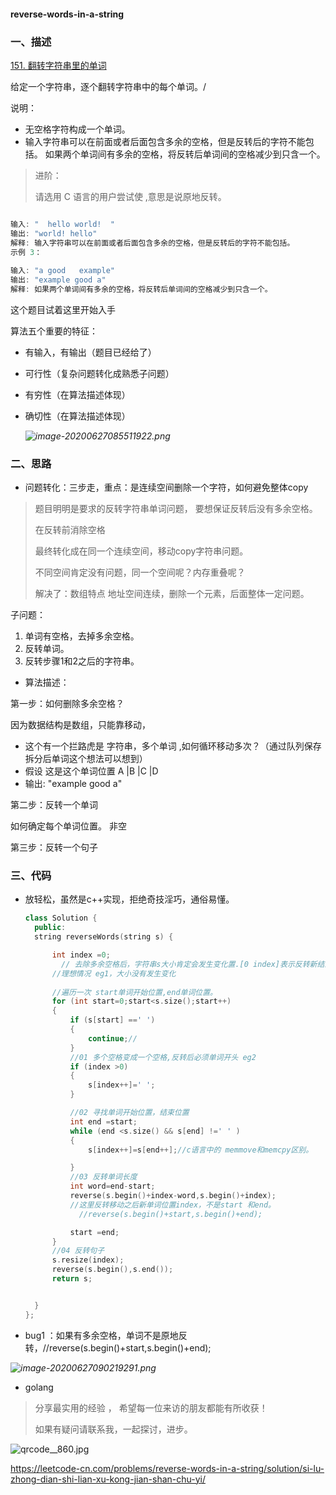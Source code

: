 

#### reverse-words-in-a-string

### 一、描述

[151. 翻转字符串里的单词](https://leetcode-cn.com/problems/reverse-words-in-a-string/)



给定一个字符串，逐个翻转字符串中的每个单词。/

说明：

- 无空格字符构成一个单词。
- 输入字符串可以在前面或者后面包含多余的空格，但是反转后的字符不能包括。
  如果两个单词间有多余的空格，将反转后单词间的空格减少到只含一个。



> 进阶：
>
> 请选用 C 语言的用户尝试使 ,意思是说原地反转。



~~~c++

输入: "  hello world!  "
输出: "world! hello"
解释: 输入字符串可以在前面或者后面包含多余的空格，但是反转后的字符不能包括。
示例 3：
    
输入: "a good   example"
输出: "example good a"
解释: 如果两个单词间有多余的空格，将反转后单词间的空格减少到只含一个。 

~~~



 这个题目试着这里开始入手

算法五个重要的特征：

- 有输入，有输出（题目已经给了）

- 可行性（复杂问题转化成熟悉子问题）

- 有穷性（在算法描述体现）

- 确切性（在算法描述体现）

  *![image-20200627085511922.png](https://pic.leetcode-cn.com/cac1399962f2938e5b3163a7c953f309365d989ade2b477249134d6dc2b57edb-image-20200627085511922.png)*

### 二、思路



- 问题转化：三步走，重点：是连续空间删除一个字符，如何避免整体copy

> 题目明明是要求的反转字符串单词问题， 要想保证反转后没有多余空格。
>
> 在反转前消除空格
>
> 最终转化成在同一个连续空间，移动copy字符串问题。
>
> 不同空间肯定没有问题，同一个空间呢？内存重叠呢？
>
> 解决了：数组特点 地址空间连续，删除一个元素，后面整体一定问题。



子问题：

1. 单词有空格，去掉多余空格。
2. 反转单词。
3. 反转步骤1和2之后的字符串。



- 算法描述：

第一步：如何删除多余空格？

因为数据结构是数组，只能靠移动，

- 这个有一个拦路虎是 字符串，多个单词 ,如何循环移动多次？（通过队列保存拆分后单词这个想法可以想到）
- 假设 这是这个单词位置 A |B |C |D
- 输出: "example good a" 

第二步：反转一个单词

 如何确定每个单词位置。 非空

第三步：反转一个句子





### 三、代码

- 放轻松，虽然是c++实现，拒绝奇技淫巧，通俗易懂。

  ~~~c++
  class Solution {
  	public:
  	string reverseWords(string s) {
  
  		int index =0;
          // 去除多余空格后，字符串s大小肯定会发生变化置.[0 index]表示反转新结束位。
  		//理想情况 eg1，大小没有发生变化
          
  		//遍历一次 start单词开始位置,end单词位置。
  		for (int start=0;start<s.size();start++)
  		{
  			if (s[start] ==' ')
  			{
  				continue;//
  			}
  			//01 多个空格变成一个空格,反转后必须单词开头 eg2
  			if (index >0)
  			{
  				s[index++]=' ';
  			}
  
  			//02 寻找单词开始位置，结束位置
  			int end =start;
  			while (end <s.size() && s[end] !=' ' )
  			{
  				s[index++]=s[end++];//c语言中的 memmove和memcpy区别。  
  
  			}
  			//03 反转单词长度
  			int word=end-start;
  			reverse(s.begin()+index-word,s.begin()+index);
  			//这里反转移动之后新单词位置index，不是start 和end。
              //reverse(s.begin()+start,s.begin()+end);
  
  			start =end;
  		}
  		//04 反转句子
  		s.resize(index);
  		reverse(s.begin(),s.end());
  		return s;
  
  
  	}
  };
  ~~~



- bug1 ：如果有多余空格，单词不是原地反转，//reverse(s.begin()+start,s.begin()+end);

*![image-20200627090219291.png](https://pic.leetcode-cn.com/41a671e0327c73ecd8ed2aa2db6264d751606f8daa1684d2cab9e330d2a417c0-image-20200627090219291.png)*

- golang 



> 分享最实用的经验 ， 希望每一位来访的朋友都能有所收获！ 
>
> 如果有疑问请联系我，一起探讨，进步。

![qrcode__860.jpg](https://pic.leetcode-cn.com/74a42e000e5545422ce7e2d76e3998ef9b3a288139b03773ebb87cae128443fa-qrcode__860.jpg)

https://leetcode-cn.com/problems/reverse-words-in-a-string/solution/si-lu-zhong-dian-shi-lian-xu-kong-jian-shan-chu-yi/